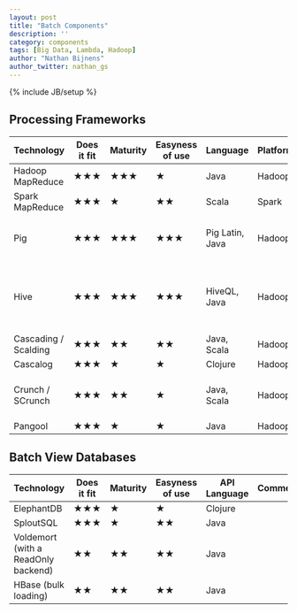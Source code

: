 ```yaml
---
layout: post
title: "Batch Components"
description: ''
category: components
tags: [Big Data, Lambda, Hadoop]
author: "Nathan Bijnens"
author_twitter: nathan_gs
---
```

{% include JB/setup %}

## Processing Frameworks

|Technology                                                |Does it fit            |Maturity               |Easyness of use        |Language       |Platforms      |Comments       |
|----------------------------------------------------------|-----------------------|-----------------------|-----------------------|---------------|---------------|---------------|
|Hadoop MapReduce                                          |&#9733;&#9733;&#9733;  |&#9733;&#9733;&#9733;  |&#9733;                |Java           |Hadoop         |		   |
|Spark MapReduce					   |&#9733;&#9733;&#9733;  |&#9733;		   |&#9733;&#9733;	   |Scala	   |Spark	   |		   |
|Pig                                                	   |&#9733;&#9733;&#9733;  |&#9733;&#9733;&#9733;  |&#9733;&#9733;&#9733;  |Pig Latin, Java|Hadoop         |Support planned for Spark and Tez		   |
|Hive                                               	   |&#9733;&#9733;&#9733;  |&#9733;&#9733;&#9733;  |&#9733;&#9733;&#9733;  |HiveQL, Java   |Hadoop         |Support planned for Tez. Spark's clone is "Shark"               |
|Cascading / Scalding                                      |&#9733;&#9733;&#9733;  |&#9733;&#9733;         |&#9733;&#9733;         |Java, Scala    |Hadoop         |               |
|Cascalog                                                  |&#9733;&#9733;&#9733;  |&#9733;                |&#9733;                |Clojure        |Hadoop         |               |
|Crunch	/ SCrunch					   |&#9733;&#9733;&#9733;  |&#9733;&#9733;	   |&#9733;		   |Java, Scala    |Hadoop         |Support planned for Spark and Tez               |
|Pangool						   |&#9733;&#9733;&#9733;  |&#9733;		   |&#9733;		   |Java	   |Hadoop	   |               |

## Batch View Databases

|Technology                                                |Does it fit            |Maturity               |Easyness of use        |API Language   |Comments       |
|----------------------------------------------------------|-----------------------|-----------------------|-----------------------|---------------|---------------|
|ElephantDB                                                |&#9733;&#9733;&#9733;  |&#9733;                |&#9733;                |Clojure        |               |
|SploutSQL                                                 |&#9733;&#9733;&#9733;  |&#9733;                |&#9733;&#9733;         |Java	   |	           |
|Voldemort (with a ReadOnly backend)                       |&#9733;&#9733;         |&#9733;&#9733;         |&#9733;&#9733;         |Java	   |               |
|HBase (bulk loading)					   |&#9733;&#9733;	   |&#9733;&#9733;	   |&#9733;&#9733;	   |Java  	   |		   |


